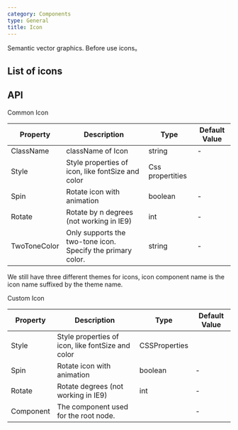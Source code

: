 ```yaml
---
category: Components
type: General
title: Icon
---
```


Semantic vector graphics. Before use icons。

## List of icons



## API

Common Icon

| Property | Description | Type | Default Value |
| --- | --- | --- | --- |
| ClassName | className of Icon |string         | -         |
| Style   | Style properties of icon, like fontSize and color| Css propertities         |
| Spin | Rotate icon with animation | boolean         |-       |
| Rotate |Rotate by n degrees (not working in IE9)| int  | -  |
| TwoToneColor |Only supports the two-tone icon. Specify the primary color.| string  | -  |

We still have three different themes for icons, icon component name is the icon name suffixed by the theme name.

Custom Icon

| Property | Description | Type | Default Value |
| --- | --- | --- | --- |
| Style   | Style properties of icon, like fontSize and color| CSSProperties         |
| Spin | Rotate icon with animation | boolean         |-       |
| Rotate | Rotate degrees (not working in IE9)| int  | -  |
| Component |The component used for the root node.|   | -  |